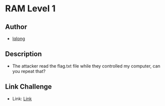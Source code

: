 # RAM Level 1

## Author

- [lqlong](http://)

## Description

- The attacker read the flag.txt file while they controlled my computer, can you repeat that?

## Link Challenge

- Link: [Link](https://drive.google.com/file/d/1B9xiSR6hlHuhh_yKpZMQ4ojtVrgRRF-x/view?usp=sharing)
